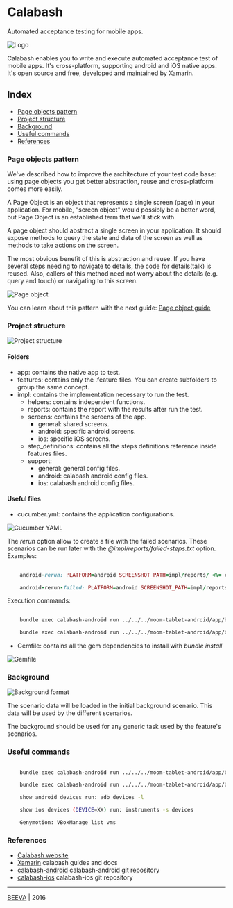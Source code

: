 # Calabash
Automated acceptance testing for mobile apps. 

![Logo](./static/calabash-top-bar.png "Calabash")

Calabash enables you to write and execute automated acceptance test of mobile apps. It's cross-platform, supporting android and iOS native apps. It's open source and free, developed and maintained by Xamarin.

## Index

* [Page objects pattern](#page-objects-pattern)
* [Project structure](#project-structure)
* [Background](#background)
* [Useful commands](#useful-commands)
* [References](#references)

### Page objects pattern

We've described how to improve the architecture of your test code base: using page objects you get better abstraction, reuse and cross-platform comes more easily.

A Page Object is an object that represents a single screen (page) in your application. For mobile, "screen object" would possibly be a better word, but Page Object is an established term that we'll stick with.

A page object should abstract a single screen in your application. It should expose methods to query the state and data of the screen as well as methods to take actions on the screen.

The most obvious benefit of this is abstraction and reuse. If you have several steps needing to navigate to details, the code for details(talk) is reused. Also, callers of this method need not worry about the details (e.g. query and touch) or navigating to this screen.

![Page object](./static/page_object.png "Page object")

You can learn about this pattern with the next guide: [Page object guide](https://github.com/calabash/x-platform-example)


### Project structure

![Project structure](./static/project_structure.png)

#### Folders

- app: contains the native app to test.
- features: contains only the .feature files. You can create subfolders to group the same concept.
- impl: contains the implementation necessary to run the test.
    - helpers: contains independent functions.
    - reports: contains the report with the results after run the test.
    - screens: contains the screens of the app.
        - general: shared screens.
        - android: specific android screens.
        - ios: specific iOS screens.
    - step_definitions: contains all the steps definitions reference inside features files.
    - support:
        - general: general config files.
        - android: calabash android config files.
        - ios: calabash android config files.


#### Useful files

- cucumber.yml: contains the application configurations.

![Cucumber YAML](./static/cucumber_yml.png "Cucumber YAML")

The *rerun* option allow to create a file with the failed scenarios. These scenarios can be run later with the *@impl/reports/failed-steps.txt* option. Examples:

```ruby
    
    android-rerun: PLATFORM=android SCREENSHOT_PATH=impl/reports/ <%= common_path %> <%= android_common_path %> -f 'Calabash::Formatters::Html' --out impl/reports/android.html -f rerun --out impl/reports/failed-steps.txt -v

    android-rerun-failed: PLATFORM=android SCREENSHOT_PATH=impl/reports/ <%= common_path %> <%= android_common_path %> -f 'Calabash::Formatters::Html' --out impl/reports/android_rerun_failed.html -f rerun --out impl/reports/final-failed-steps.txt @impl/reports/failed-steps.txt -v
```

Execution commands:

```sh
    
    bundle exec calabash-android run ../../../moom-tablet-android/app/build/outputs/apk/app-debug.apk -p android-rerun --tags @regression

    bundle exec calabash-android run ../../../moom-tablet-android/app/build/outputs/apk/app-debug.apk -p android-rerun-failed
```

- Gemfile: contains all the gem dependencies to install with *bundle install*

![Gemfile](./static/gemfile.png "Gemfile")


### Background

![Background format](./static/scenario_background.png "Scenario format")

The scenario data will be loaded in the initial background scenario. This data will be used by the different scenarios.
 
The background should be used for any generic task used by the feature's scenarios.


### Useful commands

```sh

    bundle exec calabash-android run ../../../moom-tablet-android/app/build/outputs/apk/app-debug.apk -p android-rerun --tags @regression

    bundle exec calabash-android run ../../../moom-tablet-android/app/build/outputs/apk/app-debug.apk -p android-rerun-failed

    show android devices run: adb devices -l

    show ios devices (DEVICE=XX) run: instruments -s devices

    Genymotion: VBoxManage list vms
```

### References

* [Calabash website](http://calaba.sh/)
* [Xamarin](https://developer.xamarin.com/guides/testcloud/calabash/introduction-to-calabash/) calabash guides and docs
* [calabash-android](https://github.com/calabash/calabash-android) calabash-android git repository
* [calabash-ios](https://github.com/calabash/calabash-ios) calabash-ios git repository

___

[BEEVA](http://www.beeva.com) | 2016
